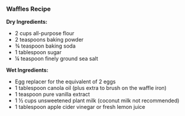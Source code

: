 ### Waffles Recipe

**Dry Ingredients:**
- 2 cups all-purpose flour
- 2 teaspoons baking powder
- ¾ teaspoon baking soda
- 1 tablespoon sugar
- ¼ teaspoon finely ground sea salt

**Wet Ingredients:**
- Egg replacer for the equivalent of 2 eggs
- 1 tablespoon canola oil (plus extra to brush on the waffle iron)
- 1 teaspoon pure vanilla extract
- 1 ½ cups unsweetened plant milk (coconut milk not recommended)
- 1 tablespoon apple cider vinegar or fresh lemon juice
